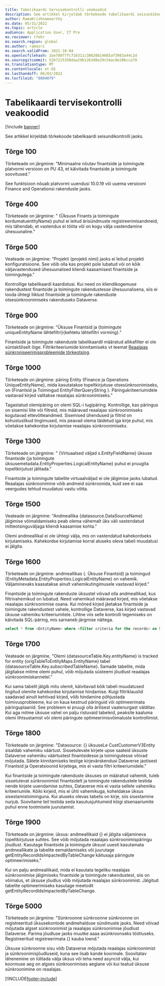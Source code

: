 ```yaml
---
title: Tabelikaardi tervisekontrolli veakoodid
description: See artikkel kirjeldab tõrkekoode tabelikaardi seisundikontrolli jaoks.
author: RamaKrishnamoorthy
ms.date: 05/31/2022
ms.topic: article
audience: Application User, IT Pro
ms.reviewer: tfehr
ms.search.region: global
ms.author: ramasri
ms.search.validFrom: 2021-10-04
ms.openlocfilehash: 3ae78077fc716311c38620b14665af3983a44c2d
ms.sourcegitcommit: 52b7225350daa29b1263d8e29c54ac9e20bcca70
ms.translationtype: MT
ms.contentlocale: et-EE
ms.lasthandoff: 06/03/2022
ms.locfileid: "8884079"
---
```

# <a name="errors-codes-for-the-table-map-health-check"></a>Tabelikaardi tervisekontrolli veakoodid

[!include [banner](../../includes/banner.md)]



See artikkel kirjeldab tõrkekoode tabelikaardi seisundikontrolli jaoks.

## <a name="error-100"></a>Tõrge 100

Tõrketeade on järgmine: "Minimaalne nõutav finantside ja toimingute platvormi versioon on PU 43, et käivitada finantside ja toimingute soovitused."

See funktsioon nõuab platvormi uuendusi 10.0.19 või uuema versiooni Finance and Operationsi rakenduste jaoks.

## <a name="error-400"></a>Tõrge 400

Tõrketeade on järgmine: " \{Üksuse Finants ja toimingute kordumatuentityName\} puhul ei leitud ärisündmuste registreerimisandmeid, mis tähendab, et vastendus ei tööta või on kogu välja vastendamine ühesuunaline."

## <a name="error-500"></a>Tõrge 500

Veateade on järgmine: "Projekti \{projekti nimi\} jaoks ei leitud projekti konfiguratsioone. See võib olla kas projekt pole lubatud või on kõik väljavastendused ühesuunalised kliendi kaasamisest finantside ja toimingutega."

Kontrollige tabelikaardi kaardistusi. Kui need on kliendikogemuse rakendustest finantside ja toimingute rakendustesse ühesuunalisena, siis ei looda ühtegi liiklust finantside ja toimingute rakenduste otsesünkroonimiseks rakenduseks Dataverse.

## <a name="error-900"></a>Tõrge 900

Tõrketeade on järgmine: "Üksuse Finantsid ja \{toimingute uniqueEntityName lähtefiltri\}\{kehtetu lähtefiltri vorming\}."

Finantside ja toimingute rakenduste tabelikaardil määratud allikafilter ei ole süntaktiliselt õige. Filtrikriteeriumide kinnitamiseks vt teemat [Reaalajas sünkroniseerimisprobleemide tõrkeotsing](dual-write-troubleshooting-live-sync.md#live-synchronization-issues-that-are-caused-by-incorrect-query-filter-syntax-on-the-dual-write-maps).

## <a name="error-1000"></a>Tõrge 1000

Tõrketeade on järgmine: päring Entity \{Finance ja Operations UniqueEntityName\}, mida kasutatakse topeltkirjutuse otsesünkroonimiseks, on \{Finantsid ja Toimingud EntityFilterQueryString \}. Päringukriteeriumidele vastavad kirjed valitakse reaalajas sünkroonimiseks."

Tagastatud olemipäring on olemi SQL-i tugipäring. Kontrollige, kas päringus on sisemisi liite või filtreid, mis määravad reaalajas sünkroonimiseks kogutavad ettevõtteandmed. Sisemised ühendused ja filtrid on kohustuslikud tingimused, mis peavad olema täidetud iga kirje puhul, mis võetakse kahekordse kirjutamise reaalajas sünkroonimiseks.

## <a name="error-1300"></a>Tõrge 1300

Tõrketeade on järgmine: " \{Virtuaalsed väljad s.EntityFieldName\} üksuse finantside \{ja toimingute üksusemetadata.EntityProperties.LogicalEntityName\} puhul ei pruugita topeltkirjutust jälitada."

Finantside ja toimingute tabelite virtuaalväljad ei ole jälgimise jaoks lubatud. Reaalajas sünkroonimine võib andmeid sünkroonida, kuid see ei saa veergudes tehtud muudatusi vastu võtta.

## <a name="error-1500"></a>Tõrge 1500

Veateade on järgmine: "Andmeallika \{datasource.DataSourceName\} jälgimise võimaldamiseks peab olema vähemalt üks väli vastendatud mitteotsinguväljaga kliendi kaasamise kohta."

Olemi andmeallikal ei ole ühtegi välja, mis on vastendatud kahekordseks kirjutamiseks. Kahekordse kirjutamise korral aluseks oleva tabeli muudatusi ei jälgita.

## <a name="error-1600"></a>Tõrge 1600

Tõrketeade on järgmine: andmeallikas \{. Üksuse Finantsid\} ja toimingud \{EntityMetadata.EntityProperties.LogicalEntityName\} on vahemik. Väljaminevaks kaasatakse ainult vahemikutingimusele vastavad kirjed."

Finantside ja toimingute rakenduste üksustel võivad olla andmeallikad, kus filtrivahemikud on lubatud. Need vahemikud määravad kirjed, mis võetakse reaalajas sünkroonimise osana. Kui mõned kirjed jäetakse finantside ja toimingute rakendustest vahele, kontrollige Dataverse, kas kirjed vastavad üksuse vahemiku kriteeriumitele. Lihtne viis selle kontrolli tegemiseks on käivitada SQL-päring, mis sarnaneb järgmise näitega.

```sql
select * from <EntityName> where <filter criteria for the records> on SQL.
```

## <a name="error-1700"></a>Tõrge 1700

Veateade on järgmine, "Olemi \{datasourceTable.Key.entityName\} is tracked for entity \{origTableToEntityMaps.EntityName\} tabel \{datasourceTable.Key.subscribedTableName\}. Samade tabelite, mida jälgitakse mitme olemi puhul, võib mõjutada süsteemi jõudlust reaalajas sünkroonimiskannetel."

Kui sama tabelit jälgib mitu olemit, käivitavad kõik tabeli muudatused lingitud olemite kahekordse kirjutamise hindamise. Kuigi filtriklauslid saadavad ainult kehtivad kirjed, võib hindamine põhjustada toimivusprobleeme, kui on kaua kestnud päringuid või optimeerimata päringuplaanid. See probleem ei pruugi olla ärilisest vaatenurgast välditav. Kui aga mitme üksuse vahel on palju ristuvaid tabeleid, peaksite kaaluma olemi lihtsustamist või olemi päringute optimeerimisvõimaluste kontrollimist.

## <a name="error-1800"></a>Tõrge 1800
Tõrketeade on järgmine: "Datasource: {} üksuseLe CustCustomerV3Entity sisaldab vahemiku väärtust. Sissetulevate kirjete upse saateid üksuste Dataverse vahemiku väärtustest finantsidesse ja toimingutesse võivad mõjutada. Sätete kinnitamiseks testige kirjevärskendusi Dataverse jaotisest Finantsid ja Operatsioonid kirjetega, mis ei vasta filtri kriteeriumidele."

Kui finantside ja toimingute rakenduste üksuses on määratud vahemik, tuleb sissetulevat sünkroonimist finantsidelt ja toimingute rakendustele testida nende kirjete uuendamise suhtes, Dataverse mis ei vasta sellele vahemiku kriteeriumile. Kõiki kirjeid, mis ei ühti vahemikuga, koheldakse üksus sisestamistoiminguna. Kui aluseks olevas tabelis on kirje, siis sisestamine nurjub. Soovitame teil testida seda kasutusjuhtumeid kõigi stsenaariumite puhul enne tootmisele juurutamist.

## <a name="error-1900"></a>Tõrge 1900
Tõrketeade on järgmine: üksus: andmeallikaid {} ei jälgita väljamineva topeltkirjutuse suhtes. See võib mõjutada reaalajas sünkroonimispäringu jõudlust. Kasutage finantside ja toimingute üksust uuesti kasutamata andmeallikate ja tabelite eemaldamiseks või juurutage getEntityRecordIdsImpactedByTableChange käitusaja päringute optimeerimiseks."

Kui on palju andmeallikaid, mida ei kasutata tegeliku reaalajas sünkroonimise jälgimiseks finantside ja toimingute rakendustest, siis on võimalus, et üksuse jõudlus võib mõjutada reaalajas sünkroonimist. Jälgitud tabelite optimeerimiseks kasutage meetodit getEntityRecordIdsImpactedByTableChange.

## <a name="error-5000"></a>Tõrge 5000
Tõrketeade on järgmine: "Sünkroonne sünkroonne sünkroonne on registreeritud üksusekontode andmehalduse sündmuste jaoks. Need võivad mõjutada algset sünkroonimist ja reaalajas sünkroonimise jõudlust Dataverse. Parima jõudluse jaoks muutke aaaa asünkroonseks töötluseks. Registreeritud registreerimata {} kauba loend."

Üksuse sünkroonne sisu võib Dataverse mõjutada reaalajas sünkroonimist ja sünkroonimisjõudluseid, kuna see lisab kande koormale. Soovitatav lähenemine on lülitada välja üksus või teha need asyncid välja, kui koormuse aeg on algses sünkroonimises aeglane või kui teatud üksuse sünkroonimine on reaalajas.

[!INCLUDE[footer-include](../../../../includes/footer-banner.md)]
